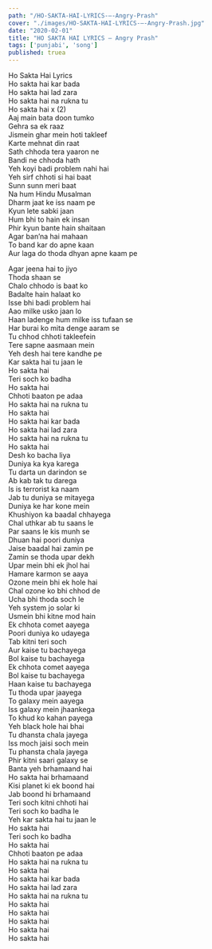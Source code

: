 ```yaml
---
path: "/HO-SAKTA-HAI-LYRICS-–-Angry-Prash"
cover: "./images/HO-SAKTA-HAI-LYRICS-–-Angry-Prash.jpg"
date: "2020-02-01"
title: "HO SAKTA HAI LYRICS – Angry Prash"
tags: ['punjabi', 'song']
published: truea
---
```

  
Ho Sakta Hai Lyrics  
Ho sakta hai kar bada  
Ho sakta hai lad zara  
Ho sakta hai na rukna tu  
Ho sakta hai x (2)  
Aaj main bata doon tumko  
Gehra sa ek raaz  
Jismein ghar mein hoti takleef  
Karte mehnat din raat  
Sath chhoda tera yaaron ne  
Bandi ne chhoda hath  
Yeh koyi badi problem nahi hai  
Yeh sirf chhoti si hai baat  
Sunn sunn meri baat  
Na hum Hindu Musalman  
Dharm jaat ke iss naam pe  
Kyun lete sabki jaan  
Hum bhi to hain ek insan  
Phir kyun bante hain shaitaan  
Agar ban’na hai mahaan  
To band kar do apne kaan  
Aur laga do thoda dhyan apne kaam pe  
  
  
  
  
  
  
Agar jeena hai to jiyo  
Thoda shaan se  
Chalo chhodo is baat ko  
Badalte hain halaat ko  
Isse bhi badi problem hai  
Aao milke usko jaan lo  
Haan ladenge hum milke iss tufaan se  
Har burai ko mita denge aaram se  
Tu chhod chhoti takleefein  
Tere sapne aasmaan mein  
Yeh desh hai tere kandhe pe  
Kar sakta hai tu jaan le  
Ho sakta hai  
Teri soch ko badha  
Ho sakta hai  
Chhoti baaton pe adaa  
Ho sakta hai na rukna tu  
Ho sakta hai  
Ho sakta hai kar bada  
Ho sakta hai lad zara  
Ho sakta hai na rukna tu  
Ho sakta hai  
Desh ko bacha liya  
Duniya ka kya karega  
Tu darta un darindon se  
Ab kab tak tu darega  
Is is terrorist ka naam  
Jab tu duniya se mitayega  
Duniya ke har kone mein  
Khushiyon ka baadal chhayega  
Chal uthkar ab tu saans le  
Par saans le kis munh se  
Dhuan hai poori duniya  
Jaise baadal hai zamin pe  
Zamin se thoda upar dekh  
Upar mein bhi ek jhol hai  
Hamare karmon se aaya  
Ozone mein bhi ek hole hai  
Chal ozone ko bhi chhod de  
Ucha bhi thoda soch le  
Yeh system jo solar ki  
Usmein bhi kitne mod hain  
Ek chhota comet aayega  
Poori duniya ko udayega  
Tab kitni teri soch  
Aur kaise tu bachayega  
Bol kaise tu bachayega  
Ek chhota comet aayega  
Bol kaise tu bachayega  
Haan kaise tu bachayega  
Tu thoda upar jaayega  
To galaxy mein aayega  
Iss galaxy mein jhaankega  
To khud ko kahan payega  
Yeh black hole hai bhai  
Tu dhansta chala jayega  
Iss moch jaisi soch mein  
Tu phansta chala jayega  
Phir kitni saari galaxy se  
Banta yeh brhamaand hai  
Ho sakta hai brhamaand  
Kisi planet ki ek boond hai  
Jab boond hi brhamaand  
Teri soch kitni chhoti hai  
Teri soch ko badha le  
Yeh kar sakta hai tu jaan le  
Ho sakta hai  
Teri soch ko badha  
Ho sakta hai  
Chhoti baaton pe adaa  
Ho sakta hai na rukna tu  
Ho sakta hai  
Ho sakta hai kar bada  
Ho sakta hai lad zara  
Ho sakta hai na rukna tu  
Ho sakta hai  
Ho sakta hai  
Ho sakta hai  
Ho sakta hai  
Ho sakta hai  
